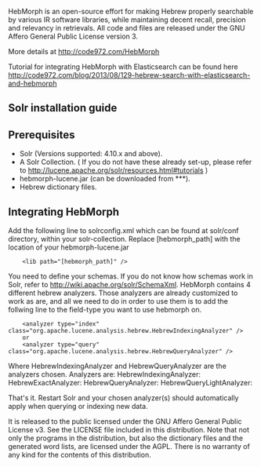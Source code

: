 HebMorph is an open-source effort for making Hebrew properly searchable by various IR software libraries, while maintaining decent recall, precision and relevancy in retrievals. All code and files are released under the GNU Affero General Public License version 3.

More details at http://code972.com/HebMorph


Tutorial for integrating HebMorph with Elasticsearch can be found here http://code972.com/blog/2013/08/129-hebrew-search-with-elasticsearch-and-hebmorph

## Solr installation guide

## Prerequisites
* Solr (Versions supported: 4.10.x and above).
* A Solr Collection.
( If you do not have these already set-up, please refer to http://lucene.apache.org/solr/resources.html#tutorials )
* hebmorph-lucene.jar (can be downloaded from ***).
* Hebrew dictionary files. 


## Integrating HebMorph
Add the following line to solrconfig.xml which can be found at solr/conf directory, within your solr-collection. Replace [hebmorph_path] with the location of your hebmorph-lucene.jar
```
    <lib path="[hebmorph_path]" />
```
You need to define your schemas. If you do not know how schemas work in Solr, refer to http://wiki.apache.org/solr/SchemaXml.
HebMorph contains 4 different hebrew analyzers. Those analyzers are already customized to work as are, and all we need to do in order to use them is to add the follwing line to the field-type you want to use hebmorph on.
```
	<analyzer type="index" class="org.apache.lucene.analysis.hebrew.HebrewIndexingAnalyzer" /> 
	or
	<analyzer type="query" class="org.apache.lucene.analysis.hebrew.HebrewQueryAnalyzer" />
```
Where HebrewIndexingAnalyzer and HebrewQueryAnalyzer are the analyzers chosen. Analyzers are:
HebrewIndexingAnalyzer: <description>
HebrewExactAnalyzer: <description>
HebrewQueryAnalyzer: <description>
HebrewQueryLightAnalyzer: <description>

That's it. Restart Solr and your chosen analyzer(s) should automatically apply when querying or indexing new data.

It is released to the public licensed under the GNU Affero General Public License v3. See the LICENSE file included in this distribution. Note that not only the programs in the distribution, but also the
dictionary files and the generated word lists, are licensed under the AGPL.
There is no warranty of any kind for the contents of this distribution.

